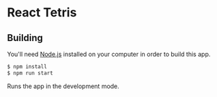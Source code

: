 # React Tetris
## Building

You'll need [Node.js](https://nodejs.org) installed on your computer in order to build this app.

```bash
$ npm install
$ npm run start
```

Runs the app in the development mode.
